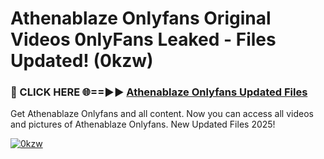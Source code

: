 # Athenablaze Onlyfans Original Videos 0nlyFans Leaked - Files Updated! (0kzw)

<h3>🔴 CLICK HERE 🌐==►► <a href="https://tinyurl.com/ehrbuxhb" rel="nofollow">Athenablaze Onlyfans Updated Files</a></h3>

Get Athenablaze Onlyfans and all content. Now you can access all videos and pictures of Athenablaze Onlyfans. New Updated Files 2025!

[![0kzw](https://i.imgur.com/lVYEuWS.gif)](https://tinyurl.com/ehrbuxhb)
